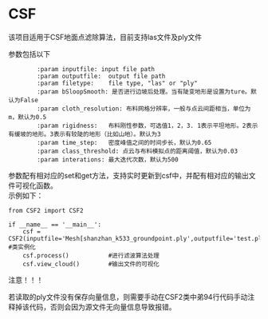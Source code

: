 # CSF
该项目适用于CSF地面点滤除算法，目前支持las文件及ply文件</br>

参数包括以下
~~~
        :param inputfile: input file path
        :param outputfile:  output file path
        :param filetype:    file type, "las" or "ply"
        :param bSloopSmooth: 是否进行边坡后处理。当有陡变地形是设置为ture。默认为False
        :param cloth_resolution: 布料网格分辨率，一般与点云间距相当，单位为m，默认为0.5
        :param rigidness:   布料刚性参数，可选值1，2，3. 1表示平坦地形。2表示有缓坡的地形。3表示有较陡的地形（比如山地）。默认为3
        :param time_step:   密度峰值之间的时间步长，默认为0.65
        :param class_threshold: 点云与布料模拟点的距离阈值，默认为0.03
        :param interations: 最大迭代次数，默认为500
~~~

参数配有相对应的set和get方法，支持实时更新到csf中，并配有相对应的输出文件可视化函数。</br>
示例如下：
~~~
from CSF2 import CSF2

if __name__ == '__main__':
    csf = CSF2(inputfile='Mesh[shanzhan_k533_groundpoint.ply',outputfile='test.ply',filetype='ply') #类实例化
    csf.process()           #进行滤波算法处理
    csf.view_cloud()        #输出文件的可视化
~~~

注意！！！

若读取的ply文件没有保存向量信息，则需要手动在CSF2类中弟94行代码手动注释掉该代码，否则会因为源文件无向量信息导致报错。